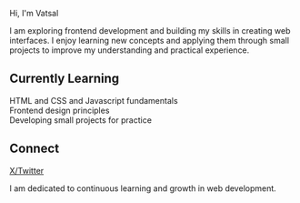 Hi, I'm Vatsal

I am exploring frontend development and building my skills in creating web interfaces. I enjoy learning new concepts and applying them through small projects to improve my understanding and practical experience.  

## Currently Learning
HTML and CSS and Javascript fundamentals  
Frontend design principles  
Developing small projects for practice  

## Connect
[X/Twitter](https://x.com/Codewithvatsal)

I am dedicated to continuous learning and growth in web development.
